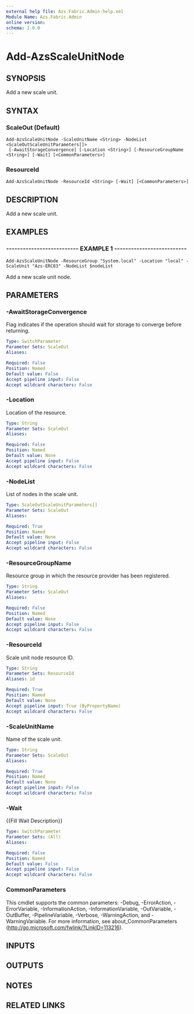 ```yaml
---
external help file: Azs.Fabric.Admin-help.xml
Module Name: Azs.Fabric.Admin
online version: 
schema: 2.0.0
---
```


# Add-AzsScaleUnitNode

## SYNOPSIS
Add a new scale unit.

## SYNTAX

### ScaleOut (Default)
```
Add-AzsScaleUnitNode -ScaleUnitName <String> -NodeList <ScaleOutScaleUnitParameters[]>
 [-AwaitStorageConvergence] [-Location <String>] [-ResourceGroupName <String>] [-Wait] [<CommonParameters>]
```

### ResourceId
```
Add-AzsScaleUnitNode -ResourceId <String> [-Wait] [<CommonParameters>]
```

## DESCRIPTION
Add a new scale unit.

## EXAMPLES

### -------------------------- EXAMPLE 1 --------------------------
```
Add-AzsScaleUnitNode -ResourceGroup "System.local" -Location "local" - ScaleUnit "Azs-ERC03" -NodeList $nodeList
```

Add a new scale unit node.

## PARAMETERS

### -AwaitStorageConvergence
Flag indicates if the operation should wait for storage to converge before returning.

```yaml
Type: SwitchParameter
Parameter Sets: ScaleOut
Aliases: 

Required: False
Position: Named
Default value: False
Accept pipeline input: False
Accept wildcard characters: False
```

### -Location
Location of the resource.

```yaml
Type: String
Parameter Sets: ScaleOut
Aliases: 

Required: False
Position: Named
Default value: None
Accept pipeline input: False
Accept wildcard characters: False
```

### -NodeList
List of nodes in the scale unit.

```yaml
Type: ScaleOutScaleUnitParameters[]
Parameter Sets: ScaleOut
Aliases: 

Required: True
Position: Named
Default value: None
Accept pipeline input: False
Accept wildcard characters: False
```

### -ResourceGroupName
Resource group in which the resource provider has been registered.

```yaml
Type: String
Parameter Sets: ScaleOut
Aliases: 

Required: False
Position: Named
Default value: None
Accept pipeline input: False
Accept wildcard characters: False
```

### -ResourceId
Scale unit node resource ID.

```yaml
Type: String
Parameter Sets: ResourceId
Aliases: id

Required: True
Position: Named
Default value: None
Accept pipeline input: True (ByPropertyName)
Accept wildcard characters: False
```

### -ScaleUnitName
Name of the scale unit.

```yaml
Type: String
Parameter Sets: ScaleOut
Aliases: 

Required: True
Position: Named
Default value: None
Accept pipeline input: False
Accept wildcard characters: False
```

### -Wait
{{Fill Wait Description}}

```yaml
Type: SwitchParameter
Parameter Sets: (All)
Aliases: 

Required: False
Position: Named
Default value: False
Accept pipeline input: False
Accept wildcard characters: False
```

### CommonParameters
This cmdlet supports the common parameters: -Debug, -ErrorAction, -ErrorVariable, -InformationAction, -InformationVariable, -OutVariable, -OutBuffer, -PipelineVariable, -Verbose, -WarningAction, and -WarningVariable. For more information, see about_CommonParameters (http://go.microsoft.com/fwlink/?LinkID=113216).

## INPUTS

## OUTPUTS

## NOTES

## RELATED LINKS

